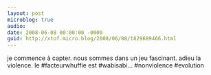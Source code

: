 ```yaml
---
layout: post
microblog: true
audio: 
date: 2008-06-08 00:00:00 -0000
guid: http://xtof.micro.blog/2008/06/08/t829689466.html
---
```

je commence à capter. nous sommes dans un jeu fascinant. adieu la violence. le #facteurwhuffie est #wabisabi... #nonviolence #evolution
